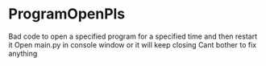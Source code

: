 # ProgramOpenPls
Bad code to open a specified program for a specified time and then restart it
Open main.py in console window or it will keep closing
Cant bother to fix anything
